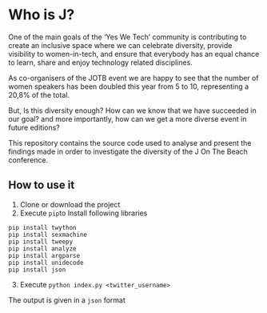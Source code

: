 # Who is J?

One of the main goals of the ‘Yes We Tech’ community is contributing to create an inclusive space where we can celebrate diversity, provide visibility to women-in-tech, and ensure that everybody has an equal chance to learn, share and enjoy technology related disciplines.

As co-organisers of the JOTB event we are happy to see that the number of women speakers has been doubled this year from 5 to 10, representing a 20,8% of the total.

But, Is this diversity enough? How can we know that we have succeeded in our goal? and more importantly, how can we get a more diverse event in future editions?

This repository contains the source code used to analyse and present the findings made in order to investigate the diversity of the J On The Beach conference.

## How to use it
1. Clone or download the project
2. Execute `pip`to Install following libraries
```
pip install twython
pip install sexmachine
pip install tweepy
pip install analyze
pip install argparse
pip install unidecode
pip install json
```

3. Execute `python index.py <twitter_username>`

The output is given in a `json` format

